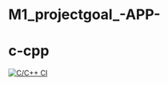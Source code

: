 # M1_projectgoal_-APP-
# c-cpp #
[![C/C++ CI](https://github.com/Karthik-Samiyaiah/M1_projectgoal_-APP-/actions/workflows/c-cpp.yml/badge.svg)](https://github.com/Karthik-Samiyaiah/M1_projectgoal_-APP-/actions/workflows/c-cpp.yml)
